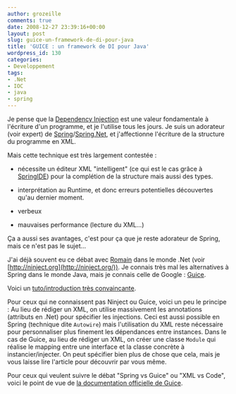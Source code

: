 ```yaml
---
author: grozeille
comments: true
date: 2008-12-27 23:39:16+00:00
layout: post
slug: guice-un-framework-de-di-pour-java
title: 'GUICE : un framework de DI pour Java'
wordpress_id: 130
categories:
- Developpement
tags:
- .Net
- IOC
- java
- spring
---
```


Je pense que la [Dependency Injection](http://en.wikipedia.org/wiki/Dependency_injection) est une valeur fondamentale à l'écriture d'un programme, et je l'utilise tous les jours.
Je suis un adorateur (voir expert) de [Spring](http://www.springsource.org/about)/[Spring.Net](http://www.springframework.net/), et j'affectionne l'écriture de la  structure du programme en XML.

Mais cette technique est très largement contestée :



	
  * nécessite un éditeur XML "intelligent" (ce qui est le cas grâce à  [SpringIDE](http://springide.org/blog/)) pour la complétion de la structure mais aussi des types.

	
  * interprétation au Runtime, et donc erreurs potentielles découvertes  qu'au dernier moment.

	
  * verbeux

	
  * mauvaises performance (lecture du XML...)


Ça a aussi ses avantages, c'est pour ça que je reste adorateur de  Spring, mais ce n'est pas le sujet...

J'ai déjà souvent eu ce débat avec [Romain](http://codingly.com/) dans le monde .Net (voir  [http://ninject.org](http://ninject.org/)).
Je connais très mal les alternatives à Spring dans le monde Java, mais  je connais celle de Google : [Guice](http://code.google.com/p/google-guice/).

Voici un [tuto/introduction très convaincante](http://www.ibm.com/developerworks/library/j-guice.html?ca=dgr-jw22Guice&S_tact=105AGX59&S_CMP=GRsitejw22). [](http://www.ibm.com/developerworks/library/j-guice.html?ca=dgr-jw22Guice&S_tact=105AGX59&S_CMP=GRsitejw22)

Pour ceux qui ne connaissent pas Ninject ou Guice, voici un peu le principe :
Au lieu de rédiger un XML, on utilise massivement les annotations  (attributs en .Net) pour spécifier les injections. Ceci est aussi  possible en Spring (technique dite `Autowire`) mais l'utilisation du XML reste nécessaire  pour personnaliser plus finement les dépendances entre instances.
Dans le cas de Guice, au lieu de rédiger un XML, on créer une classe `Module` qui réalise le mapping entre une interface et la classe  concrète à instancier/injecter.
On peut spécifier bien plus de chose que cela, mais je vous laisse  lire l'article pour découvrir par vous même.

Pour ceux qui veulent suivre le débat "Spring vs Guice" ou "XML vs Code", voici le point de vue de [la documentation officielle de Guice](http://code.google.com/p/google-guice/wiki/SpringComparison).
